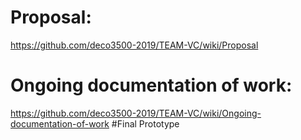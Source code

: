 # Proposal:
https://github.com/deco3500-2019/TEAM-VC/wiki/Proposal
# Ongoing documentation of work:
https://github.com/deco3500-2019/TEAM-VC/wiki/Ongoing-documentation-of-work
#Final Prototype
